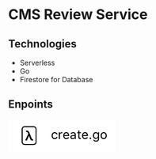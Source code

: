 # CMS Review Service

## Technologies
* Serverless
* Go
* Firestore for Database

## Enpoints
![Endpoints](https://github.com/mp04499/doc/blob/master/review-service.png?raw=true)
